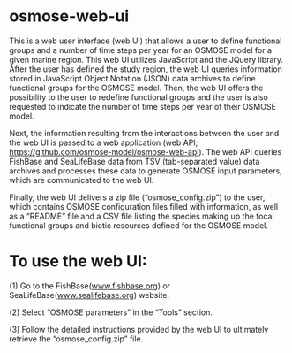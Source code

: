 # osmose-web-ui

This is a web user interface (web UI) that allows a user to define functional groups and a number of time steps per year for an OSMOSE model for a given marine region. This web UI utilizes JavaScript and the JQuery library. After the user has defined the study region, the web UI queries information stored in JavaScript Object Notation (JSON) data archives to define functional groups for the OSMOSE model. Then, the web UI offers the possibility to the user to redefine functional groups and the user is also requested to indicate the number of time steps per year of their OSMOSE model.

Next, the information resulting from the interactions between the user and the web UI is passed to a web application (web API; https://github.com/osmose-model/osmose-web-api). The web API queries FishBase and SeaLifeBase data from TSV (tab-separated value) data archives and processes these data to generate OSMOSE input parameters, which are communicated to the web UI.

Finally, the web UI delivers a zip file (“osmose_config.zip”) to the user, which contains OSMOSE configuration files filled with information, as well as a “README” file and a CSV file listing the species making up the focal functional groups and biotic resources defined for the OSMOSE model.

# To use the web UI:

(1) Go to the FishBase(www.fishbase.org) or SeaLifeBase(www.sealifebase.org) website.

(2) Select “OSMOSE parameters” in the “Tools” section.

(3) Follow the detailed instructions provided by the web UI to ultimately retrieve the “osmose_config.zip” file.

